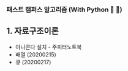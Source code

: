 ### 패스트 캠퍼스 알고리즘 (With Python :snake: :snake:)

## 1. 자료구조이론
- 아나콘다 설치 - 주피터노트북
- 배열 (20200215)
- 큐 (20200217)

